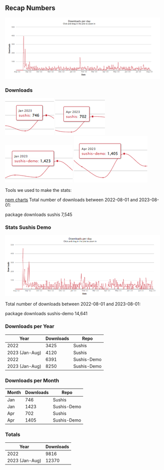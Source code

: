 ## Recap Numbers

![Sushis Download per Month](./docs/assets/.stats/stats-sushis.png)

### Downloads

![Sushis 746 Jan 23](./docs/assets/.stats/sushisjan23.png)
![Sushis 702 Apr 23](./docs/assets/.stats/sushisapr23.png)
![Sushis Demo 1423 Jan 23](./docs/assets/.stats/sushisdemojan23.png)
![Sushis Demo 1405 Apr 23](./docs/assets/.stats/sushisdemoapr23.png)

Tools we used to make the stats:

[npm charts](https://npmcharts.com/compare/sushis,sushis-demo?interval=30&log=false)
Total number of downloads between 2022-08-01 and 2023-08-01:

package	downloads
sushis	7,545

### Stats Sushis Demo

![Sushis-Demo Download per Month](./docs/assets/.stats/stats-sushisdemo.png)

Total number of downloads between 2022-08-01 and 2023-08-01:

package	downloads
sushis-demo	14,641

### Downloads per Year

| Year           | Downloads | Repo        |
| -------------- | --------- | ----------- |
| 2022           | 3425      | Sushis      |
| 2023 (Jan-Aug) | 4120      | Sushis      |
| 2022           | 6391      | Sushis-Demo |
| 2023 (Jan-Aug) | 8250      | Sushis-Demo |

### Downloads per Month

| Month | Downloads | Repo        |
| ----- | --------- | ----------- |
| Jan   | 746       | Sushis      |
| Jan   | 1423      | Sushis-Demo |
| Apr   | 702       | Sushis      |
| Apr   | 1405      | Sushis-Demo |

### Totals

| Year           | Downloads |
| -------------- | --------- |
| 2022           | 9816      |
| 2023 (Jan-Aug) | 12370     |
